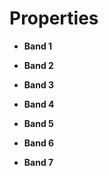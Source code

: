 

# Properties

- **Band 1**  
  
- **Band 2**  
  
- **Band 3**  
  
- **Band 4**  
  
- **Band 5**  
  
- **Band 6**  
  
- **Band 7**  
  



